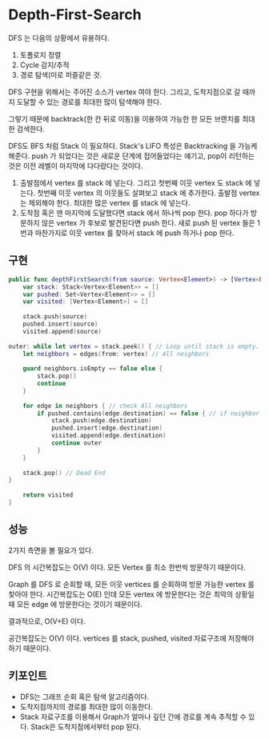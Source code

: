 # Depth-First-Search

DFS 는 다음의 상황에서 유용하다.

1. 토폴로지 정렬
2. Cycle 감지/추적
3. 경로 탐색(미로 퍼즐같은 것.

DFS 구현을 위해서는 주어진 소스가 vertex 여야 한다. 그리고, 도착지점으로 갈 때까지 도달할 수 있는 경로를 최대한 많이 탐색해야 한다.

그렇기 때문에 backtrack(한 칸 뒤로 이동)을 이용하여 가능한 한 모든 브랜치를 최대한 검색한다.

DFS도 BFS 처럼 Stack 이 필요하다. Stack's LIFO 특성은 Backtracking 을 가능케 해준다. push 가 되었다는 것은 새로운 단계에 접어들었다는 얘기고, pop이 리턴하는 것은 이전 레벨이 마지막에 다다랐다는 것이다.

1. 출발점에서 vertex 를 stack 에 넣는다. 그리고 첫번째 이웃 vertex 도 stack 에 넣는다.
    첫번째 이웃 vertex 의 이웃들도 살펴보고 stack 에 추가한다. 출발점 vertex 는 제외해야 한다.
    최대한 많은 vertex 를 stack 에 넣는다.
2. 도착점 혹은 맨 마지막에 도달했다면 stack 에서 하나씩 pop 한다.
    pop 하다가 방문하지 않은 vertex 가 후보로 발견된다면 push 한다. 
    새로 push 된 vertex 들은 1번과 마찬가지로 이웃 vertex 를 찾아서 stack 에 push 하거나 pop 한다.

## 구현

```swift
public func depthFirstSearch(from source: Vertex<Element>) -> [Vertex<Element>] {
    var stack: Stack<Vertex<Element>> = []
    var pushed: Set<Vertex<Element>> = []
    var visited: [Vertex<Element>] = []
    
    stack.push(source)
    pushed.insert(source)
    visited.append(source)
    
outer: while let vertex = stack.peek() { // Loop until stack is empty.
    let neighbors = edges(from: vertex) // All neighbors
    
    guard neighbors.isEmpty == false else {
        stack.pop()
        continue
    }
    
    for edge in neighbors { // check All neighbors
        if pushed.contains(edge.destination) == false { // if neighbor is already visited...
            stack.push(edge.destination)
            pushed.insert(edge.destination)
            visited.append(edge.destination)
            continue outer
        }
    }
    
    stack.pop() // Dead End
}
    
    return visited
}
```

## 성능

2가지 측면을 볼 필요가 있다.

DFS 의 시간복잡도는 O(V) 이다. 모든 Vertex 를 최소 한번씩 방문하기 때문이다.

Graph 를 DFS 로 순회할 때, 모든 이웃 vertices 를 순회하여 방문 가능한 vertex 를 찾아야 한다. 시간복잡도는 O(E) 인데 모든 vertex 에 방문한다는 것은 최악의 상황일 때 모든 edge 에 방문한다는 것이기 때문이다.

결과적으로, O(V+E) 이다.

공간복잡도는 O(V) 이다. vertices 를 stack, pushed, visited 자료구조에 저장해야 하기 때문이다.

## 키포인트

* DFS는 그래프 순회 혹은 탐색 알고리즘이다.
* 도착지점까지의 경로를 최대한 많이 이동한다.
* Stack 자료구조를 이용해서 Graph가 얼마나 깊던 간에 경로를 계속 추적할 수 있다. Stack은 도착지점에서부터 pop 된다. 

